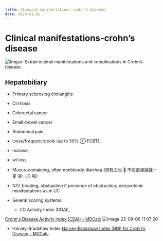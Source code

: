 ```yaml
---
title: Clinical manifestations-crohn’s disease
date: 2024-01-01
---
```


# Clinical manifestations-crohn’s disease

![Imgae: Extraintestinal manifestations and complications in Crohn’s disease.](https://i.imgur.com/QyLrAKn.png)

## Hepatobiliary

- Primary sclerosing cholangitis
- Cirrhosis
- Colorectal cancer
- Small-bowel cancer

- Abdominal pain,
- loose/frequent stools (up to 50% ⊕ FOBT),
- malaise,
- wt loss
- Mucus-containing, often nonbloody diarrhea (但有血也  不能直接說就一定 是: UC 啦)

- N/V, bloating, obstipation if presence of obstruction; extracolonic manifestations as in UC

- Several scoring systems:
  - CD Activity Index (CDAI),

[Crohn's Disease Activity Index (CDAI) - MDCalc](https://www.mdcalc.com/calc/3318/crohns-disease-activity-index-cdai)
![image 22-09-06 11 07 20](https://i.imgur.com/UPK8i70.png)

- Harvey-Bradshaw Index
  [Harvey-Bradshaw Index (HBI) for Crohn's Disease - MDCalc](https://www.mdcalc.com/calc/10069/harvey-bradshaw-index-hbi-crohns-disease)
